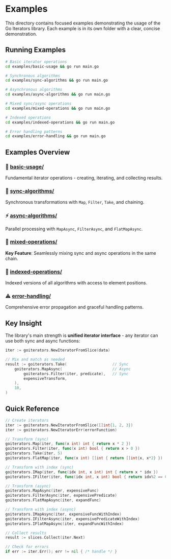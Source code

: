 # Examples

This directory contains focused examples demonstrating the usage of the Go Iterators library. Each example is in its own folder with a clear, concise demonstration.

## Running Examples

```bash
# Basic iterator operations
cd examples/basic-usage && go run main.go

# Synchronous algorithms
cd examples/sync-algorithms && go run main.go

# Asynchronous algorithms  
cd examples/async-algorithms && go run main.go

# Mixed sync/async operations
cd examples/mixed-operations && go run main.go

# Indexed operations
cd examples/indexed-operations && go run main.go

# Error handling patterns
cd examples/error-handling && go run main.go
```

## Examples Overview

### 🚀 [basic-usage/](basic-usage/)
Fundamental iterator operations - creating, iterating, and collecting results.

### 🔄 [sync-algorithms/](sync-algorithms/) 
Synchronous transformations with `Map`, `Filter`, `Take`, and chaining.

### ⚡ [async-algorithms/](async-algorithms/)
Parallel processing with `MapAsync`, `FilterAsync`, and `FlatMapAsync`.

### 🔀 [mixed-operations/](mixed-operations/)
**Key Feature**: Seamlessly mixing sync and async operations in the same chain.

### 🔢 [indexed-operations/](indexed-operations/)
Indexed versions of all algorithms with access to element positions.

### ⚠️ [error-handling/](error-handling/)
Comprehensive error propagation and graceful handling patterns.

## Key Insight

The library's main strength is **unified iterator interface** - any iterator can use both sync and async functions:

```go
iter := goiterators.NewIteratorFromSlice(data)

// Mix and match as needed
result := goiterators.Take(                    // Sync
    goiterators.MapAsync(                      // Async  
        goiterators.Filter(iter, predicate),   // Sync
        expensiveTransform,
    ),
    10,
)
```

## Quick Reference

```go
// Create iterators
iter := goiterators.NewIteratorFromSlice([]int{1, 2, 3})
iter := goiterators.NewIteratorErr(errorFunction)

// Transform (sync)
goiterators.Map(iter, func(x int) int { return x * 2 })
goiterators.Filter(iter, func(x int) bool { return x > 0 })
goiterators.Take(iter, 5)
goiterators.FlatMap(iter, func(x int) []int { return []int{x, x*2} })

// Transform with index (sync)
goiterators.IMap(iter, func(idx int, x int) int { return x * idx })
goiterators.IFilter(iter, func(idx int, x int) bool { return idx%2 == 0 })

// Transform (async)
goiterators.MapAsync(iter, expensiveFunc)
goiterators.FilterAsync(iter, expensivePredicate)
goiterators.FlatMapAsync(iter, expandFunc)

// Transform with index (async)
goiterators.IMapAsync(iter, expensiveFuncWithIndex)
goiterators.IFilterAsync(iter, expensivePredicateWithIndex)
goiterators.IFlatMapAsync(iter, expandFuncWithIndex)

// Collect results
result := slices.Collect(iter.Next)

// Check for errors
if err := iter.Err(); err != nil { /* handle */ }
```